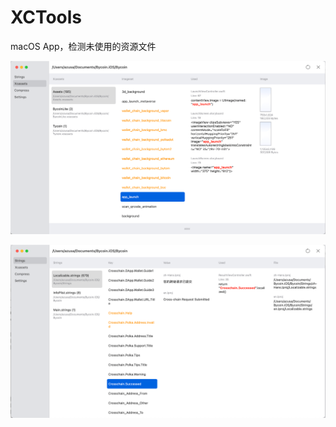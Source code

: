 # XCTools

macOS App，检测未使用的资源文件

![000.png](https://raw.githubusercontent.com/cezres/XCTools/main/Screenshots/000.png?token=GHSAT0AAAAAABOVCNILGP4DAPCOUMT35QYWYVC6FTA)

![001.png](https://raw.githubusercontent.com/cezres/XCTools/main/Screenshots/001.png?token=GHSAT0AAAAAABOVCNILCMIFRVKYBJQZASMUYVC6GHQ)


